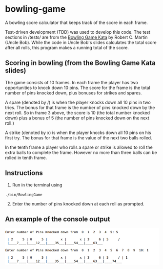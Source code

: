 # bowling-game
A bowling score calculator that keeps track of the score in each frame.

Test-driven development (TDD) was used to develop this code. The test sections in /tests/ are from the [Bowling Game Kata](http://butunclebob.com/ArticleS.UncleBob.TheBowlingGameKata) by Robert C. Martin (Uncle Bob). While the code in Uncle Bob's slides calculates the total score after all rolls, this program makes a running total of the score. 

## Scoring in bowling (from the Bowling Game Kata slides)

The game consists of 10 frames. In each frame the player has two opportunities to knock down 10 pins.  The score for the frame is the total number of pins knocked down, plus bonuses for strikes and spares.

A spare (denoted by /) is when the player knocks down all 10 pins in two tries.  The bonus for that frame is the number of pins knocked down by the next roll. So in frame 3 above, the score is 10 (the total number knocked down) plus a bonus of 5 (the number of pins knocked down on the next roll.)

A strike (denoted by x) is when the player knocks down all 10 pins on his first try.  The bonus for that frame is the value of the next two balls rolled.

In the tenth frame a player who rolls a spare or strike is allowed to roll the extra balls to complete the frame.  However no more than three balls can be rolled in tenth frame.

## Instructions
1. Run in the terminal using

`./bin/BowlingGame`

2. Enter the number of pins knocked down at each roll as prompted.

## An example of the console output
![alt text](/media/output_example.png)






